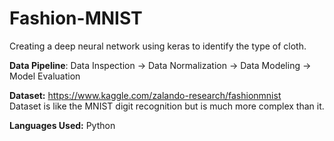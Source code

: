# Fashion-MNIST
Creating a deep neural network using keras to identify the type of cloth.

**Data Pipeline**: Data Inspection -> Data Normalization -> Data Modeling -> Model Evaluation

**Dataset:** https://www.kaggle.com/zalando-research/fashionmnist <br>
Dataset is like the MNIST digit recognition but is much more complex than it.

**Languages Used:** Python
